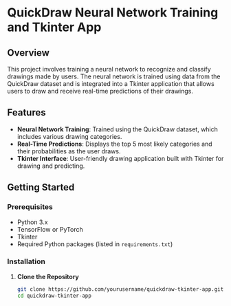 # QuickDraw Neural Network Training and Tkinter App

## Overview

This project involves training a neural network to recognize and classify drawings made by users. The neural network is trained using data from the QuickDraw dataset and is integrated into a Tkinter application that allows users to draw and receive real-time predictions of their drawings.

## Features

- **Neural Network Training**: Trained using the QuickDraw dataset, which includes various drawing categories.
- **Real-Time Predictions**: Displays the top 5 most likely categories and their probabilities as the user draws.
- **Tkinter Interface**: User-friendly drawing application built with Tkinter for drawing and predicting.

## Getting Started

### Prerequisites

- Python 3.x
- TensorFlow or PyTorch
- Tkinter
- Required Python packages (listed in `requirements.txt`)

### Installation

1. **Clone the Repository**

   ```bash
   git clone https://github.com/yourusername/quickdraw-tkinter-app.git
   cd quickdraw-tkinter-app
